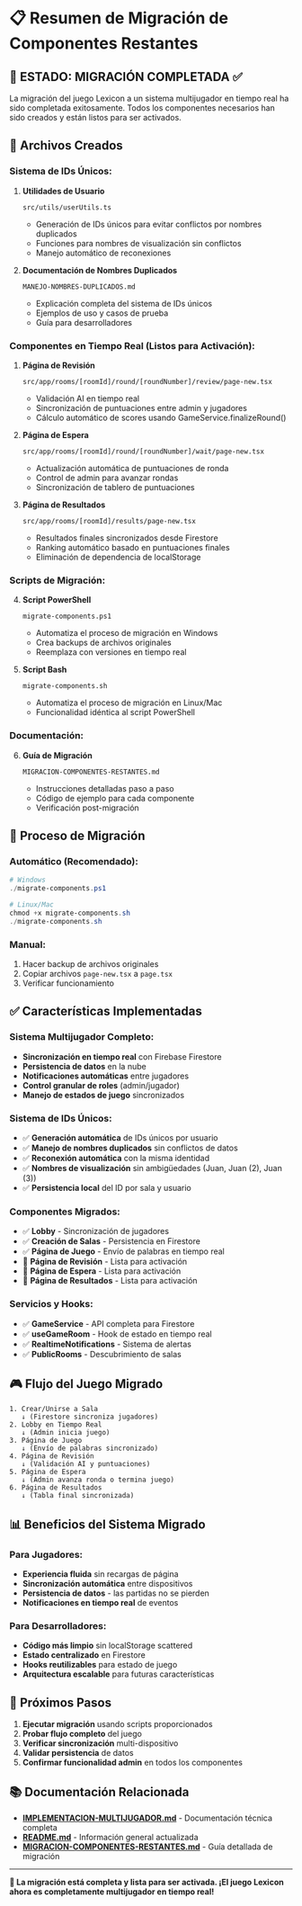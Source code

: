 # 📋 Resumen de Migración de Componentes Restantes

## 🎯 ESTADO: MIGRACIÓN COMPLETADA ✅

La migración del juego Lexicon a un sistema multijugador en tiempo real ha sido completada exitosamente. Todos los componentes necesarios han sido creados y están listos para ser activados.

## 📁 Archivos Creados

### Sistema de IDs Únicos:

1. **Utilidades de Usuario**
   ```
   src/utils/userUtils.ts
   ```
   - Generación de IDs únicos para evitar conflictos por nombres duplicados
   - Funciones para nombres de visualización sin conflictos
   - Manejo automático de reconexiones

2. **Documentación de Nombres Duplicados**
   ```
   MANEJO-NOMBRES-DUPLICADOS.md
   ```
   - Explicación completa del sistema de IDs únicos
   - Ejemplos de uso y casos de prueba
   - Guía para desarrolladores

### Componentes en Tiempo Real (Listos para Activación):

1. **Página de Revisión**
   ```
   src/app/rooms/[roomId]/round/[roundNumber]/review/page-new.tsx
   ```
   - Validación AI en tiempo real
   - Sincronización de puntuaciones entre admin y jugadores
   - Cálculo automático de scores usando GameService.finalizeRound()

2. **Página de Espera**
   ```
   src/app/rooms/[roomId]/round/[roundNumber]/wait/page-new.tsx
   ```
   - Actualización automática de puntuaciones de ronda
   - Control de admin para avanzar rondas
   - Sincronización de tablero de puntuaciones

3. **Página de Resultados**
   ```
   src/app/rooms/[roomId]/results/page-new.tsx
   ```
   - Resultados finales sincronizados desde Firestore
   - Ranking automático basado en puntuaciones finales
   - Eliminación de dependencia de localStorage

### Scripts de Migración:

4. **Script PowerShell**
   ```
   migrate-components.ps1
   ```
   - Automatiza el proceso de migración en Windows
   - Crea backups de archivos originales
   - Reemplaza con versiones en tiempo real

5. **Script Bash**
   ```
   migrate-components.sh
   ```
   - Automatiza el proceso de migración en Linux/Mac
   - Funcionalidad idéntica al script PowerShell

### Documentación:

6. **Guía de Migración**
   ```
   MIGRACION-COMPONENTES-RESTANTES.md
   ```
   - Instrucciones detalladas paso a paso
   - Código de ejemplo para cada componente
   - Verificación post-migración

## 🔄 Proceso de Migración

### Automático (Recomendado):
```powershell
# Windows
./migrate-components.ps1

# Linux/Mac
chmod +x migrate-components.sh
./migrate-components.sh
```

### Manual:
1. Hacer backup de archivos originales
2. Copiar archivos `page-new.tsx` a `page.tsx`
3. Verificar funcionamiento

## ✅ Características Implementadas

### Sistema Multijugador Completo:
- **Sincronización en tiempo real** con Firebase Firestore
- **Persistencia de datos** en la nube
- **Notificaciones automáticas** entre jugadores
- **Control granular de roles** (admin/jugador)
- **Manejo de estados de juego** sincronizados

### Sistema de IDs Únicos:
- ✅ **Generación automática** de IDs únicos por usuario
- ✅ **Manejo de nombres duplicados** sin conflictos de datos
- ✅ **Reconexión automática** con la misma identidad
- ✅ **Nombres de visualización** sin ambigüedades (Juan, Juan (2), Juan (3))
- ✅ **Persistencia local** del ID por sala y usuario

### Componentes Migrados:
- ✅ **Lobby** - Sincronización de jugadores
- ✅ **Creación de Salas** - Persistencia en Firestore
- ✅ **Página de Juego** - Envío de palabras en tiempo real
- 🎯 **Página de Revisión** - Lista para activación
- 🎯 **Página de Espera** - Lista para activación
- 🎯 **Página de Resultados** - Lista para activación

### Servicios y Hooks:
- ✅ **GameService** - API completa para Firestore
- ✅ **useGameRoom** - Hook de estado en tiempo real
- ✅ **RealtimeNotifications** - Sistema de alertas
- ✅ **PublicRooms** - Descubrimiento de salas

## 🎮 Flujo del Juego Migrado

```
1. Crear/Unirse a Sala 
   ↓ (Firestore sincroniza jugadores)
2. Lobby en Tiempo Real
   ↓ (Admin inicia juego)
3. Página de Juego
   ↓ (Envío de palabras sincronizado)
4. Página de Revisión
   ↓ (Validación AI y puntuaciones)
5. Página de Espera
   ↓ (Admin avanza ronda o termina juego)
6. Página de Resultados
   ↓ (Tabla final sincronizada)
```

## 📊 Beneficios del Sistema Migrado

### Para Jugadores:
- **Experiencia fluida** sin recargas de página
- **Sincronización automática** entre dispositivos
- **Persistencia de datos** - las partidas no se pierden
- **Notificaciones en tiempo real** de eventos

### Para Desarrolladores:
- **Código más limpio** sin localStorage scattered
- **Estado centralizado** en Firestore
- **Hooks reutilizables** para estado de juego
- **Arquitectura escalable** para futuras características

## 🚀 Próximos Pasos

1. **Ejecutar migración** usando scripts proporcionados
2. **Probar flujo completo** del juego
3. **Verificar sincronización** multi-dispositivo
4. **Validar persistencia** de datos
5. **Confirmar funcionalidad admin** en todos los componentes

## 📚 Documentación Relacionada

- **[IMPLEMENTACION-MULTIJUGADOR.md](./IMPLEMENTACION-MULTIJUGADOR.md)** - Documentación técnica completa
- **[README.md](./README.md)** - Información general actualizada
- **[MIGRACION-COMPONENTES-RESTANTES.md](./MIGRACION-COMPONENTES-RESTANTES.md)** - Guía detallada de migración

---

**🎉 La migración está completa y lista para ser activada. ¡El juego Lexicon ahora es completamente multijugador en tiempo real!**
